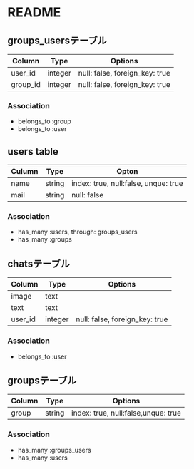 # README

## groups_usersテーブル

|Column|Type|Options|
|------|----|-------|
|user_id|integer|null: false, foreign_key: true|
|group_id|integer|null: false, foreign_key: true|

### Association
- belongs_to :group
- belongs_to :user


## users table

|Culumn|Type|Opton|
|------|----|-----|
|name|string|index: true, null:false, unque: true|
|mail|string|null: false|

### Association
- has_many :users, through: groups_users
- has_many :groups

## chatsテーブル
|Column|Type|Options|
|------|----|-------|
|image|text||
|text|text||
|user_id|integer|null: false, foreign_key: true|

### Association
- belongs_to :user

## groupsテーブル
|Column|Type|Options|
|------|----|-------|
|group|string|index: true, null:false,unque: true|

### Association
- has_many :groups_users
- has_many :users